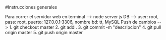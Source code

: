 #Instrucciones generales

Para correr el servidor web en terminal --> node server.js
DB --> user: root, pass: root, puerto: 127.0.0.1:3306, nombre bd: tt, MySQL
Push de cambios --> 1. git checkout master
                    2. git add .
                    3. git commit -m "descripcion"
                    4. git pull origin master
                    5. git push origin master
